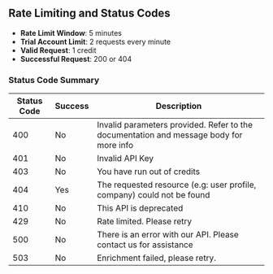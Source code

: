 ## Rate Limiting and Status Codes

- **Rate Limit Window**: 5 minutes
- **Trial Account Limit**: 2 requests every minute
- **Valid Request**: 1 credit
- **Successful Request**: 200 or 404

### Status Code Summary

| Status Code | Success | Description                                           |
|-------------|---------|-------------------------------------------------------|
| 400         | No      | Invalid parameters provided. Refer to the documentation and message body for more info |
| 401         | No      | Invalid API Key                                      |
| 403         | No      | You have run out of credits                          |
| 404         | Yes     | The requested resource (e.g: user profile, company) could not be found |
| 410         | No      | This API is deprecated                                |
| 429         | No      | Rate limited. Please retry                            |
| 500         | No      | There is an error with our API. Please contact us for assistance |
| 503         | No      | Enrichment failed, please retry.                     |
